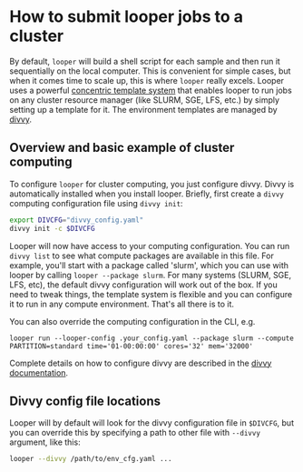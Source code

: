# How to submit looper jobs to a cluster

By default, `looper` will build a shell script for each sample and then run it sequentially on the local computer. This is convenient for simple cases, but when it comes time to scale up, this is where `looper` really excels. Looper uses a powerful [concentric template system](concentric-templates.md) that enables looper to run jobs on any cluster resource manager (like SLURM, SGE, LFS, etc.) by simply setting up a template for it. The environment templates are managed by [divvy](http://code.databio.org/divvy).

## Overview and basic example of cluster computing

To configure `looper` for cluster computing, you just configure divvy. Divvy is automatically installed when you install looper. Briefly, first create a `divvy` computing configuration file using `divvy init`:

```bash
export DIVCFG="divvy_config.yaml"
divvy init -c $DIVCFG
```

Looper will now have access to your computing configuration. You can run `divvy list` to see what compute packages are available in this file. For example, you'll start with a package called 'slurm', which you can use with looper by calling `looper --package slurm`. For many systems (SLURM, SGE, LFS, etc), the default divvy configuration will work out of the box. If you need to tweak things, the template system is flexible and you can configure it to run in any compute environment. That's all there is to it.

You can also override the computing configuration in the CLI, e.g.

``looper run --looper-config .your_config.yaml --package slurm --compute PARTITION=standard time='01-00:00:00' cores='32' mem='32000'``

Complete details on how to configure divvy are described in the [divvy documentation](http://divvy.databio.org).

## Divvy config file locations

Looper will by default will look for the divvy configuration file in `$DIVCFG`, but you can override this by specifying a path to other file with `--divvy` argument, like this:

```bash
looper --divvy /path/to/env_cfg.yaml ...
```
